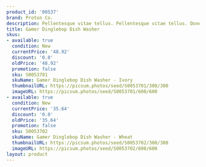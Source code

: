 ```yaml
---
product_id: '00537'
brand: Proton Co.
description: Pellentesque vitae tellus. Pellentesque vitae tellus. Donec fermentum.
title: Gamer Dinglebop Dish Washer
skus:
- available: true
  condition: New
  currentPrice: '48.92'
  discount: '0.0'
  oldPrice: '48.92'
  promotion: false
  sku: S0053701
  skuName: Gamer Dinglebop Dish Washer - Ivory
  thumbnailURL: https://picsum.photos/seed/S0053701/300/300
  imageURL: https://picsum.photos/seed/S0053701/600/600
- available: true
  condition: New
  currentPrice: '35.64'
  discount: '0.0'
  oldPrice: '35.64'
  promotion: false
  sku: S0053702
  skuName: Gamer Dinglebop Dish Washer - Wheat
  thumbnailURL: https://picsum.photos/seed/S0053702/300/300
  imageURL: https://picsum.photos/seed/S0053702/600/600
layout: product
---
```

